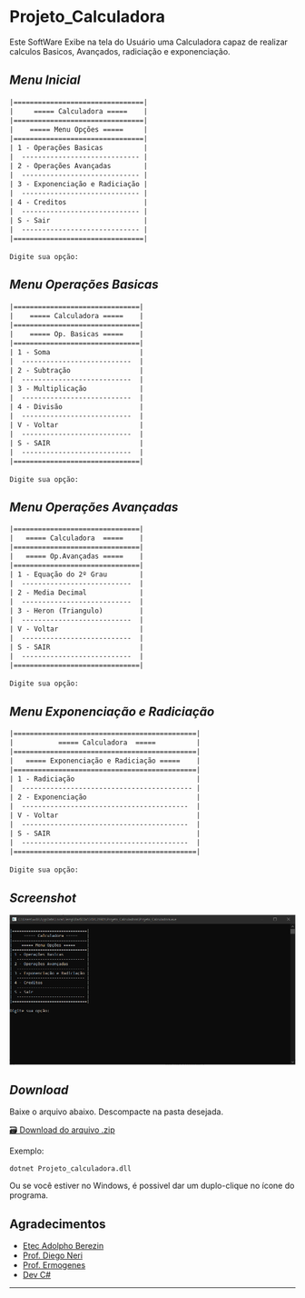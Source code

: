 # Projeto_Calculadora

Este SoftWare Exibe na tela do Usuário uma Calculadora capaz de realizar calculos Basicos, Avançados, radiciação e exponenciação.

## _Menu Inicial_

```
|================================|
|     ===== Calculadora =====    |
|================================|
|    ===== Menu Opções =====     |
|================================|
| 1 - Operações Basicas          |
|  ----------------------------- |
| 2 - Operações Avançadas        |
|  ----------------------------- |
| 3 - Exponenciação e Radiciação |
|  ----------------------------- |
| 4 - Creditos                   |
|  ----------------------------- |
| S - Sair                       |
|  ----------------------------- |
|================================|

Digite sua opção:
```

## _Menu Operações Basicas_

```
|===============================|
|    ===== Calculadora =====    |
|===============================|
|    ===== Op. Basicas =====    |
|===============================|
| 1 - Soma                      |
|  ---------------------------  |
| 2 - Subtração                 |
|  ---------------------------  |
| 3 - Multiplicação             |
|  ---------------------------  |
| 4 - Divisão                   |
|  ---------------------------  |
| V - Voltar                    |
|  ---------------------------  |
| S - SAIR                      |
|  ---------------------------  |
|===============================|

Digite sua opção:
```

## _Menu Operações Avançadas_

```
|===============================|
|   ===== Calculadora  =====    |
|===============================|
|   ===== Op.Avançadas =====    |
|===============================|
| 1 - Equação do 2º Grau        |
|  ---------------------------  |
| 2 - Media Decimal             |
|  ---------------------------  |
| 3 - Heron (Triangulo)         |
|  ---------------------------  |
| V - Voltar                    |
|  ---------------------------  |
| S - SAIR                      |
|  ---------------------------  |
|===============================|

Digite sua opção:
```

## _Menu Exponenciação e Radiciação_

```
|=============================================|
|           ===== Calculadora  =====          |
|=============================================|
|   ===== Exponenciação e Radiciação =====    |
|=============================================|
| 1 - Radiciação                              |
|  ------------------------------------------ |
| 2 - Exponenciação                           |
|  -----------------------------------------  |
| V - Voltar                                  |
|  -----------------------------------------  |
| S - SAIR                                    |
|  -----------------------------------------  |
|=============================================|

Digite sua opção:
```

## _Screenshot_

![Tela inicial do programa](tela.PNG.png)

## _Download_

Baixe o arquivo abaixo.
Descompacte na pasta desejada.

[🗃 Download do arquivo .zip](dist/Projeto_Calculadora.deps.zip)

Exemplo:

```
dotnet Projeto_calculadora.dll
```

Ou se você estiver no Windows, é possivel dar um duplo-clique no ícone do programa.

## Agradecimentos

- [Etec Adolpho Berezin](https://eteab.com.br)
- [Prof. Diego Neri](https://github.com/diegoneri)
- [Prof. Ermogenes](https://github.com/ermogenes)
- [Dev C#](https://github.com/ermogenes/aulas-programacao-csharp)

---
